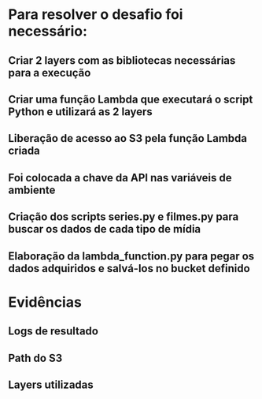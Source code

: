 # Para resolver o desafio foi necessário:
## Criar 2 layers com as bibliotecas necessárias para a execução
## Criar uma função Lambda que executará o script Python e utilizará as 2 layers
## Liberação de acesso ao S3 pela função Lambda criada
## Foi colocada a chave da API nas variáveis de ambiente
## Criação dos scripts series.py e filmes.py para buscar os dados de cada tipo de mídia
## Elaboração da lambda_function.py para pegar os dados adquiridos e salvá-los no bucket definido

# Evidências

## Logs de resultado

## Path do S3

## Layers utilizadas
